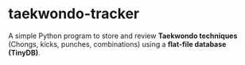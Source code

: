 # taekwondo-tracker
A simple Python program to store and review **Taekwondo techniques** (Chongs, kicks, punches, combinations) using a **flat-file database (TinyDB)**.
